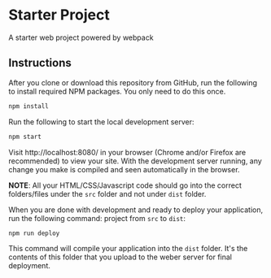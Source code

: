 # Starter Project
A starter web project powered by webpack

## Instructions
After you clone or download this repository from GitHub, run the following to install required NPM packages. You only need to do this once.

```bash
npm install
```

Run the following to start the local development server:

```bash
npm start
```

Visit http://localhost:8080/ in your browser (Chrome and/or Firefox are recommended) to view your site. With the development server running, any change you make is compiled and seen automatically in the browser.

**NOTE**: All your HTML/CSS/Javascript code should go into the correct folders/files under the `src` folder and not under `dist` folder. 

When you are done with development and ready to deploy your application, run the following command:
project from `src` to `dist`:

```bash
npm run deploy
```

This command will compile your application into the `dist` folder. It's the contents of this folder that you upload to the weber server for final deployment.
